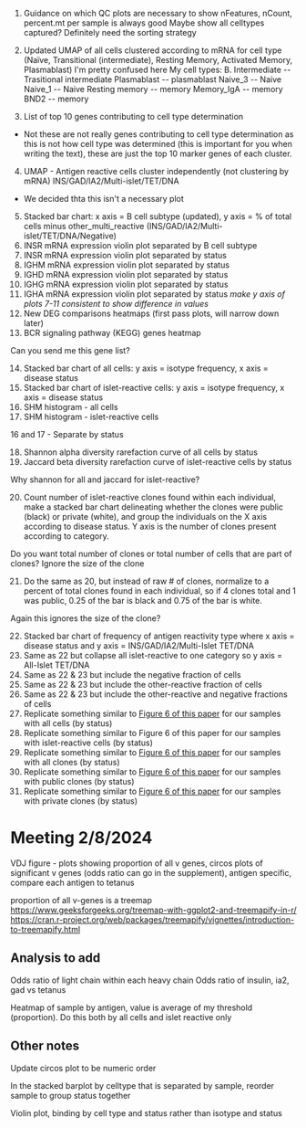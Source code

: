 1.	Guidance on which QC plots are necessary to show
nFeatures, nCount, percent.mt per sample is always good
Maybe show all celltypes captured?
Definitely need the sorting strategy

2.	Updated UMAP of all cells clustered according to mRNA for cell type
(Naïve, Transitional (intermediate), Resting Memory, Activated Memory, Plasmablast)
I'm pretty confused here
My cell types:
B. Intermediate -- Trasitional intermediate
Plasmablast -- plasmablast
Naive_3 -- Naive
Naive_1 -- Naive
Resting memory -- memory
Memory_IgA -- memory
BND2 -- memory



3.	List of top 10 genes contributing to cell type determination
  * Not these are not really genes contributing to cell type determination as this is not how cell type was determined (this is important for you when writing the text), these are just the top 10 marker genes of each cluster.
4.	UMAP - Antigen reactive cells cluster independently (not clustering by mRNA)
INS/GAD/IA2/Multi-islet/TET/DNA
  * We decided thta this isn't a necessary plot
5.	Stacked bar chart: x axis = B cell subtype (updated), y axis = % of total cells minus other_multi_reactive
(INS/GAD/IA2/Multi-islet/TET/DNA/Negative)
6.	INSR mRNA expression violin plot separated by B cell subtype
7.	INSR mRNA expression violin plot separated by status
8.	IGHM mRNA expression violin plot separated by status
9.	IGHD mRNA expression violin plot separated by status
10.	IGHG mRNA expression violin plot separated by status
11.	IGHA mRNA expression violin plot separated by status
*make y axis of plots 7-11 consistent to show difference in values*
12.	New DEG comparisons heatmaps (first pass plots, will narrow down later)
13.	BCR signaling pathway (KEGG) genes heatmap

Can you send me this gene list?

14.	Stacked bar chart of all cells: y axis = isotype frequency, x axis = disease status 
15.	Stacked bar chart of islet-reactive cells: y axis = isotype frequency, x axis = disease status 
16.	SHM histogram - all cells
17.	SHM histogram - islet-reactive cells

16 and 17 - Separate by status

18.	Shannon alpha diversity rarefaction curve of all cells by status
19.	Jaccard beta diversity rarefaction curve of islet-reactive cells by status

Why shannon for all and jaccard for islet-reactive?

20.	Count number of islet-reactive clones found within each individual, make a stacked bar chart delineating whether the clones were public (black) or private (white), and group the individuals on the X axis according to disease status. Y axis is the number of clones present according to category. 

Do you want total number of clones or total number of cells that are part of clones? Ignore the size of the clone

21.	Do the same as 20, but instead of raw # of clones, normalize to a percent of total clones found in each individual, so if 4 clones total and 1 was public, 0.25 of the bar is black and 0.75 of the bar is white.

Again this ignores the size of the clone?

22.	Stacked bar chart of frequency of antigen reactivity type where x axis = disease status and y axis = INS/GAD/IA2/Multi-Islet TET/DNA
23.	Same as 22 but collapse all islet-reactive to one category so y axis = All-Islet TET/DNA
24.	Same as 22 & 23 but include the negative fraction of cells
25.	Same as 22 & 23 but include the other-reactive fraction of cells
26.	Same as 22 & 23 but include the other-reactive and negative fractions of cells
27.	Replicate something similar to [Figure 6 of this paper](https://journals.aai.org/jimmunol/article/198/4/1460/109668/Dysregulation-of-B-Cell-Repertoire-Formation-in) for our samples with all cells (by status)
28.	Replicate something similar to Figure 6 of this paper for our samples with islet-reactive cells (by status)
29.	Replicate something similar to [Figure 6 of this paper](https://journals.aai.org/jimmunol/article/198/4/1460/109668/Dysregulation-of-B-Cell-Repertoire-Formation-in) for our samples with all clones (by status)
30.	Replicate something similar to [Figure 6 of this paper](https://journals.aai.org/jimmunol/article/198/4/1460/109668/Dysregulation-of-B-Cell-Repertoire-Formation-in) for our samples with public clones (by status)
31.	Replicate something similar to [Figure 6 of this paper](https://journals.aai.org/jimmunol/article/198/4/1460/109668/Dysregulation-of-B-Cell-Repertoire-Formation-in) for our samples with private clones (by status)




# Meeting 2/8/2024

VDJ figure - plots showing proportion of all v genes, circos plots of significant v genes (odds ratio can go in the supplement), antigen specific, compare each antigen to tetanus

proportion of all v-genes is a treemap https://www.geeksforgeeks.org/treemap-with-ggplot2-and-treemapify-in-r/
https://cran.r-project.org/web/packages/treemapify/vignettes/introduction-to-treemapify.html

## Analysis to add
Odds ratio of light chain within each heavy chain 
Odds ratio of insulin, ia2, gad vs tetanus

Heatmap of sample by antigen, value is average of my threshold (proportion). Do this both by all cells and islet reactive only

## Other notes
Update circos plot to be numeric order

In the stacked barplot by celltype that is separated by sample, reorder sample to group status together

Violin plot, binding by cell type and status rather than isotype and status